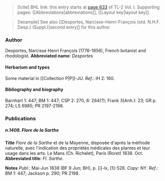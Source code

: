 > [!cite] BHL link: this entry starts at [page 633](https://www.biodiversitylibrary.org/page/33120764) of TL-2 Vol. I.
> Supporting pages: [[Abbreviations|abbreviations]], [[Layout key|layout key]].

> [!example] See also [[Desportes, Narcisse-Henri-François {std. N.H.F. Desp.} (Suppl.)|second entry]] for this author

### Author

Desportes, Narcisse Henri François (1776-1856), French botanist and rhodologist. 
**Abbreviated name**: *Desportes*

#### Herbarium and types

Some material in [[Collection P|P]]-JU.
*Ref*.: IH 2: 160.

#### Bibliography and biography

Barnhart 1: 447; BM 1: 447; CSP 2: 270, 6: 264(?); Frank 3(Anh.): 23; GR p. 274; LS 6985; PR 2197-2198.

### Publications

##### n.1408. Flore de la Sarthe

**Title**
*Flore de la Sarthe* et de la Mayenne, disposée d'après la méthode naturelle, avec l'indication des propriétés médicales des plantes et leur usage dans les arts. Le Mans (Ch. Richelet), Paris (Roret) 1838. Oct.
**Abbreviated title**: *Fl. Sarthe*.

**Notes**
*Publ*.: Mai-Jun 1838 (BF 9 Jun; BH), p. \[i\]-lx, \[1\]-528. *Copy*: NY.
*Ref*.: BM 1: 447; Jackson p. 290; PR 2198.

